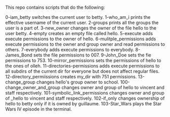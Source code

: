 This repo contains scripts that do the following:

0-iam_betty switches the current user to betty.
1-who_am_i prints the effective username of the current user.
2-groups prints all the groups the user is a part of.
3-new_owner changes the owner of the file hello to the user betty.
4-empty creates an empty file called hello.
5-execute adds execute permissions to the owner of hello.
6-mulitple_permissions adds execute permissions to the owner and group owner and read permissions to others.
7-everybody adds execute permissions to everybody.
8-James_Bond sets the file permissions to 007.
9-John_Doe sets the fie permissions to 753.
10-mirror_permissions sets the permissions of hello to the ones of olleh.
11-directories-permissions adds execute permissions to all subdirs of the current dir for everyone but does not affect regular files.
12-directory_permiissions creates my_dir with 751 permissions.
13-change_group changes hello's group owner to school.
100-change_owner_and_group changes owner and group of hello to vincent and staff respectively.
101-symbolic_link_permissions changes owner and group of _hello to vincent and staff respectively.
102-if_only changes ownership of hello to betty only if it is owned by guillaume.
103-Star_Wars plays the Star Wars IV episode in the terminal.
